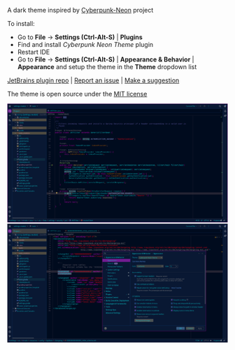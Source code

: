 A dark theme inspired by [Cyberpunk-Neon](https://github.com/roboron3042/cyberpunk-neon) project

To install:
* Go to **File** -> **Settings (Ctrl-Alt-S)** | **Plugins**
* Find and install *Cyberpunk Neon Theme* plugin
* Restart IDE
* Go to **File** -> **Settings (Ctrl-Alt-S)** | **Appearance & Behavior** | **Appearance** and setup the theme in the **Theme** dropdown list

[JetBrains plugin repo]() | [Report an issue](https://github.com/SIDSSIDS/jetbrains-cyberpunk-neon-theme/issues) | [Make a suggestion](https://github.com/SIDSSIDS/jetbrains-cyberpunk-neon-theme/issues)

The theme is open source under the [MIT license](/LICENSE)

![Screenshot 1](/screenshots/cyberpunk-neon-theme-01.png)
![Screenshot 2](/screenshots/cyberpunk-neon-theme-02.png)
